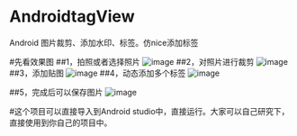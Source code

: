 # AndroidtagView
Android 图片裁剪、添加水印、标签。仿nice添加标签


#先看效果图
##1，拍照或者选择照片
![image](http://a2.qpic.cn/psb?/V13yyfT92tt1VM/1bTAATgappA4bK9yk3Sh25vIV..rp7ayI9ZqC6pZMdo!/b/dHUBAAAAAAAA&bo=gAJyBIQDQAYFChw!&rf=viewer_4)
##2，对照片进行裁剪
![image](http://a3.qpic.cn/psb?/V13yyfT92tt1VM/E4eZ4FGvKz.suxuOVB41PfVrnJPxr3PIPMKvm6C8jCE!/b/dG4AAAAAAAAA&bo=gAJyBIQDQAYFABY!&rf=viewer_4)
##3，添加贴图
![image](http://a3.qpic.cn/psb?/V13yyfT92tt1VM/hG5CE8Bt5fXCMFi6R.GQcOQDsHmdt95KpA*otyTrTgs!/b/dH8BAAAAAAAA&bo=gAJyBIQDQAYFABY!&rf=viewer_4)
##4，动态添加多个标签
![image](http://a2.qpic.cn/psb?/V13yyfT92tt1VM/O6lbvQlH6I6Bn0tDqDMxFsWlSMcviQC..3FoBkzJUOA!/b/dHIBAAAAAAAA&bo=gAJyBIQDQAYFABY!&rf=viewer_4)

##5，完成后可以保存图片
![image](http://a1.qpic.cn/psb?/V13yyfT92tt1VM/PzJ156zQtKHgYrR9qf10VAEkndxvAAIRgtg0wQ8Gn1Y!/b/dHQBAAAAAAAA&bo=gAJyBIQDQAYFABY!&rf=viewer_4)

#这个项目可以直接导入到Android studio中，直接运行。大家可以自己研究下，直接使用到你自己的项目中。
